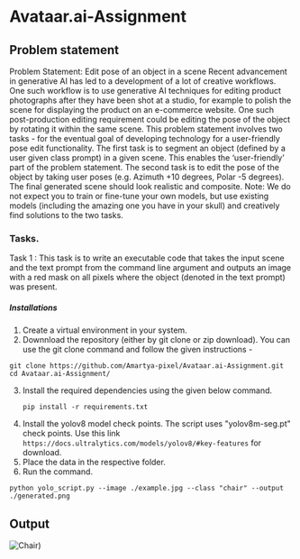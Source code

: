 # Avataar.ai-Assignment
## Problem statement
Problem Statement: Edit pose of an object in a scene
Recent advancement in generative AI has led to a development of a lot of creative workflows. One
such workflow is to use generative AI techniques for editing product photographs after they have
been shot at a studio, for example to polish the scene for displaying the product on an e-commerce
website. One such post-production editing requirement could be editing the pose of the object by
rotating it within the same scene.
This problem statement involves two tasks - for the eventual goal of developing technology for a
user-friendly pose edit functionality. The first task is to segment an object (defined by a user given
class prompt) in a given scene. This enables the ‘user-friendly’ part of the problem statement. The
second task is to edit the pose of the object by taking user poses (e.g. Azimuth +10 degrees, Polar -5
degrees). The final generated scene should look realistic and composite.
Note: We do not expect you to train or fine-tune your own models, but use existing models (including
the amazing one you have in your skull) and creatively find solutions to the two tasks.
### Tasks.
Task 1 : This task is to write an executable code that takes the input scene and the text prompt
from the command line argument and outputs an image with a red mask on all pixels where
the object (denoted in the text prompt) was present.

##### Installations
1. Create a virtual environment in your system.
2. Downnload the repository (either by git clone or zip download). You can use the git clone command and follow the given instructions -
  ```
git clone https://github.com/Amartya-pixel/Avataar.ai-Assignment.git
cd Avataar.ai-Assignment/
```
3. Install the required dependencies using the given below command.
   ```
   pip install -r requirements.txt
   ```
4. Install the yolov8 model check points. The script uses "yolov8m-seg.pt" check points. Use this link ``` https://docs.ultralytics.com/models/yolov8/#key-features``` for download.
5. Place the data in the respective folder.
6. Run the command.
```
python yolo_script.py --image ./example.jpg --class "chair" --output ./generated.png
```

## Output
![Chair]([assets/images/chair.jpg))

